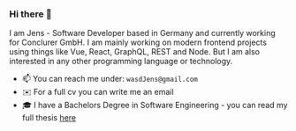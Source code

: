 ### Hi there 👋

I am Jens - Software Developer based in Germany and currently working for Conclurer GmbH. I am mainly working on modern frontend projects using things like Vue, React, GraphQL, REST and Node. But I am also interested in any other programming language or technology. 

- 📫 You can reach me under: `wasdJens@gmail.com`
- ✉️ For a full cv you can write me an email
- 🎓 I have a Bachelors Degree in Software Engineering - you can read my full thesis [here](https://github.com/wasdJens/bachelorthesis_jens_reiner)
